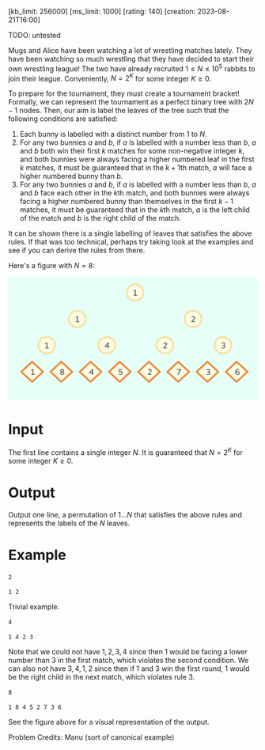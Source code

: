 [kb_limit: 256000]
[ms_limit: 1000]
[rating: 140]
[creation: 2023-08-21T16:00]

TODO: untested

Mugs and Alice have been watching a lot of wrestling matches lately. They have been watching so much wrestling that they have decided to start their own wrestling league! The two have already recruited $1 \le N \le 10^5$ rabbits to join their league. Conveniently, $N = 2^K$ for some integer $K \ge 0$.

To prepare for the tournament, they must create a tournament bracket! Formally, we can represent the tournament as a perfect binary tree with $2N - 1$ nodes. Then, our aim is label the leaves of the tree such that the following conditions are satisfied:

1. Each bunny is labelled with a distinct number from $1$ to $N$.
2. For any two bunnies $a$ and $b$, if $a$ is labelled with a number less than $b$, $a$ and $b$ both win their first $k$ matches for some non-negative integer $k$, and both bunnies were always facing a higher numbered leaf in the first $k$ matches, it must be guaranteed that in the $k + 1$th match, $a$ will face a higher numbered bunny than $b$.
3. For any two bunnies $a$ and $b$, if $a$ is labelled with a number less than $b$, $a$ and $b$ face each other in the $k$th match, and both bunnies were always facing a higher numbered bunny than themselves in the first $k -1$ matches, it must be guaranteed that in the $k$th match, $a$ is the left child of the match and $b$ is the right child of the match. 

It can be shown there is a single labelling of leaves that satisfies the above rules. If that was too technical, perhaps try taking look at the examples and see if you can derive the rules from there.

Here's a figure with $N = 8$:

![Bracket](tournament_backet_n_8.svg)

# Input

The first line contains a single integer $N$. It is guaranteed that $N = 2^K$ for some integer $K \ge 0$. 

# Output

Output one line, a permutation of $1 \ldots N$ that satisfies the above rules and represents the labels of the $N$ leaves. 

# Example
```in
2
```
```out
1 2
```
Trivial example.
```in
4
```
```out
1 4 2 3
```
Note that we could not have $1, 2, 3, 4$ since then $1$ would be facing a lower number than $3$ in the first match, which violates the second condition. We can also not have $3, 4, 1, 2$ since then if $1$ and $3$ win the first round, $1$ would be the right child in the next match, which violates rule 3.

```in
8
```
```out
1 8 4 5 2 7 3 6
```
See the figure above for a visual representation of the output.

Problem Credits: Manu (sort of canonical example)